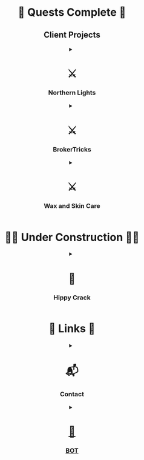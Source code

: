 <span align="center">
  </span>
<span align="center"> <h1> 🏰 Quests Complete 🏰 </h1> 
  <h2>Client Projects</h2>
<span align="center">
<details>
  <summary><h1>⚔️</h1><h3> Northern Lights</h3></summary>
  <img src="https://www.dropbox.com/s/6orc8nee9iqe2on/nl.jpg?raw=1">
  <img src="https://uploads-ssl.webflow.com/61df40e8ff2202021755e0c9/639b5ff21e510e520b3d6d83_Horizontal_Book_Mockup_2%20(Medium).png" width="100%" />
  <img src="https://www.dropbox.com/s/t0k4grpc77xbxhm/62d11dd8e8be95f70a43ff46_Untitled-1.jpg?raw=1">
</details>

<details>
<summary><h1>⚔️</h1><h3> BrokerTricks</h3></summary>
    <img src="https://www.dropbox.com/s/8te45hcgzsimwky/bt.jpg?raw=1">
</details>

<details>
  <summary><h1>⚔️</h1><h3> Wax and Skin Care</h3></summary>
    <img src="https://www.dropbox.com/scl/fi/tma61615rb2njzhdu3tkj/waxandskincare.com_.png?dl=0&rlkey=iq9dbqmhgqj4mca58czm9p4kg&raw=1">
</details></span>
<span align="center"> <h1> 👷‍♀️ Under Construction 👷‍♂️ </h1>  
<details>
  <summary><h1>🚧</h1><h3> Hippy Crack </h3></summary>
  <img src="https://www.dropbox.com/s/ss4yjvx4sb2st1a/Screenshot%202023-02-27%20132308.png?raw=1">
  </details>
</span>
<span align="center"> <h1> 🔗 Links 🔗 </h1>
<details>
  <summary><h1>📬</h1><h3> Contact </h3> </summary>
 <h2>Reach Me 👉 <a href="mailto:jonny@jonnybot.com"> jonny@jonnybot.com </a></h2>
 <h2>More Weirdness 👉 <a href="https://jonnybot.com"> jonnybot.com
  </h2>
 </details>
 <details>
 <summary><h1>🤖</h1><h3> BOT </h3> </summary>
    <img src="https://github.com/ditchallaway/ditchallaway/blob/main/hacker.jpg?raw=true" width="100%">
</details></span>
